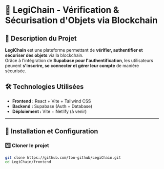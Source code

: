 # 🔗 LegiChain - Vérification & Sécurisation d'Objets via Blockchain

## 🚀 Description du Projet
**LegiChain** est une plateforme permettant de **vérifier, authentifier et sécuriser des objets** via la blockchain.  
Grâce à l'intégration de **Supabase pour l'authentification**, les utilisateurs peuvent **s'inscrire, se connecter et gérer leur compte** de manière sécurisée.

## 🛠️ Technologies Utilisées
- **Frontend :** React + Vite + Tailwind CSS
- **Backend :** Supabase (Auth + Database)
- **Déploiement :** Vite + Netlify (à venir)

---

## 📌 Installation et Configuration

### 1️⃣ **Cloner le projet**
```sh
git clone https://github.com/ton-github/LegiChain.git
cd LegiChain/frontend

